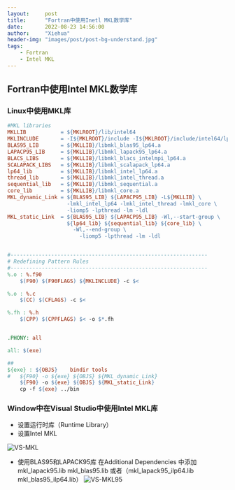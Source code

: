 ```yaml
---
layout:     post
title:      "Fortran中使用Inetl MKL数学库"
date:       2022-08-23 14:56:00
author:     "Xiehua"
header-img: "images/post/post-bg-understand.jpg"
tags:
    - Fortran
    - Intel MKL
---
```


## Fortran中使用Intel MKL数学库

### Linux中使用MKL库

```makefile
#MKL libraries
MKLLIB           = ${MKLROOT}/lib/intel64
MKLINCLUDE       = -I${MKLROOT}/include -I${MKLROOT}/include/intel64/lp64 
BLAS95_LIB       = ${MKLLIB}/libmkl_blas95_lp64.a
LAPACP95_LIB     = ${MKLLIB}/libmkl_lapack95_lp64.a
BLACS_LIBS       = ${MKLLIB}/libmkl_blacs_intelmpi_lp64.a
SCALAPACK_LIBS   = ${MKLLIB}/libmkl_scalapack_lp64.a 
lp64_lib         = ${MKLLIB}/libmkl_intel_lp64.a
thread_lib       = ${MKLLIB}/libmkl_intel_thread.a
sequential_lib   = ${MKLLIB}/libmkl_sequential.a
core_lib         = ${MKLLIB}/libmkl_core.a
MKL_dynamic_Link = ${BLAS95_LIB} ${LAPACP95_LIB} -L${MKLLIB} \
                   -lmkl_intel_lp64 -lmkl_intel_thread -lmkl_core \
                   -liomp5 -lpthread -lm -ldl
MKL_static_Link  = ${BLAS95_LIB} ${LAPACP95_LIB} -Wl,--start-group \
                   ${lp64_lib} ${sequential_lib} ${core_lib} \
	       	         -Wl,--end-group \
		               -liomp5 -lpthread -lm -ldl


#---------------------------------------------------------------
# Redefining Pattern Rules
#---------------------------------------------------------------
%.o : %.f90
	$(F90) $(F90FLAGS) ${MKLINCLUDE} -c $<

%.o : %.c
	$(CC) $(CFLAGS) -c $<

%.fh : %.h
	$(CPP) $(CPPFLAGS) $< -o $*.fh


.PHONY: all

all: $(exe)

##
${exe} : ${OBJS}	bindir tools
#	${F90} -o ${exe} ${OBJS} ${MKL_dynamic_Link}
	${F90} -o ${exe} ${OBJS} ${MKL_static_Link}
	cp -f ${exe} ../bin             
```

### Window中在Visual Studio中使用Intel MKL库

- 设置运行时库（Runtime Library）
- 设置Intel MKL

![VS-MKL][2]

- 使用BLAS95和LAPACK95库
	在Additional Dependencies 中添加mkl_lapack95.lib mkl_blas95.lib
	或者（mkl_lapack95_ilp64.lib mkl_blas95_ilp64.lib）
![VS-MKL95][3]




[2]:https://xh125.github.io/images/Fortran/VS-MKL.png
[3]:https://xh125.github.io/images/Fortran/VS-MKL95.png
